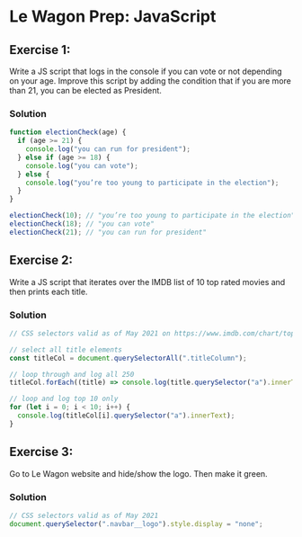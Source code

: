 # Le Wagon Prep: JavaScript

## Exercise 1:

Write a JS script that logs in the console if you can vote or not depending on your age. Improve this script by adding the condition that if you are more than 21, you can be elected as President.

### Solution

```js
function electionCheck(age) {
  if (age >= 21) {
    console.log("you can run for president");
  } else if (age >= 18) {
    console.log("you can vote");
  } else {
    console.log("you’re too young to participate in the election");
  }
}

electionCheck(10); // "you’re too young to participate in the election"
electionCheck(18); // "you can vote"
electionCheck(21); // "you can run for president"
```

## Exercise 2:

Write a JS script that iterates over the IMDB list of 10 top rated movies and then prints each title.

### Solution

```js
// CSS selectors valid as of May 2021 on https://www.imdb.com/chart/top/?ref_=nv_mv_250

// select all title elements
const titleCol = document.querySelectorAll(".titleColumn");

// loop through and log all 250
titleCol.forEach((title) => console.log(title.querySelector("a").innerText));

// loop and log top 10 only
for (let i = 0; i < 10; i++) {
  console.log(titleCol[i].querySelector("a").innerText);
}
```

## Exercise 3:

Go to Le Wagon website and hide/show the logo. Then make it green.

### Solution

```js
// CSS selectors valid as of May 2021
document.querySelector(".navbar__logo").style.display = "none";
```
